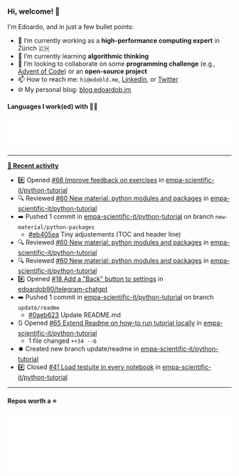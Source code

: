 ### Hi, welcome! 👋 

I'm Edoardo, and in just a few bullet points:

- 🔭 I’m currently working as a **high-performance computing expert** in Zürich 🇨🇭
- 🌱 I’m currently learning **algorithmic thinking**
- 👯 I’m looking to collaborate on some **programming challenge** (e.g., [Advent of Code](https://github.com/edoardob90/aoc2022)) or an **open-source project**
- 📫 How to reach me: `hi@edobld.me`, [LinkedIn](https://linkedin.com/in/edobld), or [Twitter](https://twitter.com/eadweard90)
- 🌐 My personal blog: [blog.edoardob.im](https://blog.edoardob.im)

#### Languages I work(ed) with 👨‍💻

<img src="https://github.com/edoardob90/edoardob90/blob/main/.cache/languages.svg">

---

**[📰 Recent activity](https://github.com/edoardob90)**
* #️⃣ Opened [#68 Improve feedback on exercises](https://github.com/empa-scientific-it/python-tutorial/issues/68) in [empa-scientific-it/python-tutorial](https://github.com/empa-scientific-it/python-tutorial)
* 🔍 Reviewed [#60 New material: python modules and packages](https://github.com/empa-scientific-it/python-tutorial/pull/60) in [empa-scientific-it/python-tutorial](https://github.com/empa-scientific-it/python-tutorial)
* ➡️ Pushed 1 commit in [empa-scientific-it/python-tutorial](https://github.com/empa-scientific-it/python-tutorial) on branch `new-material/python-packages`
  * [#eb405ea](https://github.com/empa-scientific-it/python-tutorial/commit/eb405ea) Tiny adjustements (TOC and header line)
* 🔍 Reviewed [#60 New material: python modules and packages](https://github.com/empa-scientific-it/python-tutorial/pull/60) in [empa-scientific-it/python-tutorial](https://github.com/empa-scientific-it/python-tutorial)
* 🔍 Reviewed [#60 New material: python modules and packages](https://github.com/empa-scientific-it/python-tutorial/pull/60) in [empa-scientific-it/python-tutorial](https://github.com/empa-scientific-it/python-tutorial)
* #️⃣ Opened [#18 Add a &#34;Back&#34; button to settings](https://github.com/edoardob90/telegram-chatgpt/issues/18) in [edoardob90/telegram-chatgpt](https://github.com/edoardob90/telegram-chatgpt)
* ➡️ Pushed 1 commit in [empa-scientific-it/python-tutorial](https://github.com/empa-scientific-it/python-tutorial) on branch `update/readme`
  * [#0aeb623](https://github.com/empa-scientific-it/python-tutorial/commit/0aeb623) Update README.md
* 🔃 Opened [#65 Extend Readme on how-to run tutorial locally](https://github.com/empa-scientific-it/python-tutorial/pull/65) in [empa-scientific-it/python-tutorial](https://github.com/empa-scientific-it/python-tutorial)
  * 1 file changed `++34 --6`
* ⏺️ Created new branch update/readme in [empa-scientific-it/python-tutorial](https://github.com/empa-scientific-it/python-tutorial)
* #️⃣ Closed [#41 Load testuite in every notebook](https://github.com/empa-scientific-it/python-tutorial/issues/41) in [empa-scientific-it/python-tutorial](https://github.com/empa-scientific-it/python-tutorial)


---

#### Repos worth a ⭐

<img src="https://github.com/edoardob90/edoardob90/blob/main/.cache/stars.svg">

<!--
- ⚡ Fun fact: ...
- 🤔 I’m looking for help with ...
- 💬 Ask me about ...
-->
